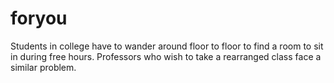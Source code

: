 # foryou
Students in college have to wander around floor to floor to find a room to sit in during free hours. Professors who wish to take a rearranged class face a similar problem.

